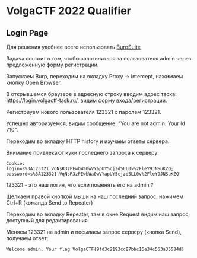 # VolgaCTF 2022 Qualifier 
##  Login Page

Для решения удобнее всего использовать [BurpSuite](https://portswigger.net/burp)

Задача состоит в том, чтобы залогиниться за пользователя admin через предложенную форму регистрации.

Запускаем Burp, переходим на вкладку Proxy -> Intercept, нажимаем кнопку Open Browser.

В открывшемся браузере в адресную строку вводим адрес таска: https://login.volgactf-task.ru/, видим форму входа/регистрации.

Регистриуем нового пользователя 123321 с паролем 123321.

Успешно авторизуемся, видим сообщение: "You are not admin. Your id 710". 

Переходим во вкладку HTTP history и изучаем ответы сервера. 

Внимание привлекают куки последнего запроса к серверу:

``` Cookie: login=s%3A123321.VqNsR3zPEwbWa0wVYapUY5cjzd5LL0v%2FleY9JNSuKZQ; password=s%3A123321.VqNsR3zPEwbWa0wVYapUY5cjzd5LL0v%2FleY9JNSuKZQ ```

123321 - это наш логин, что если поменять его на admin ? 

Щелкаем правой кнопкой мыши на наш последний запрос, нажимем Ctrl+R (команда Send to Repeater)

Переходим во вкладку Repeater, там в окне Request видим наш запрос, доступный для редактирования.

Меняем 123321 на admin и посылаем запрос серверу (кнопка Send), получаем ответ:

``` Welcome admin. Your flag VolgaCTF{9fd3c2193cc87bbc16e34c563a35584d} ```










